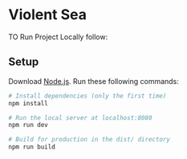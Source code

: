 # Violent Sea

TO Run Project Locally follow:

## Setup

Download [Node.js](https://nodejs.org/en/download/).
Run these following commands:

```bash
# Install dependencies (only the first time)
npm install

# Run the local server at localhost:8080
npm run dev

# Build for production in the dist/ directory
npm run build
```
